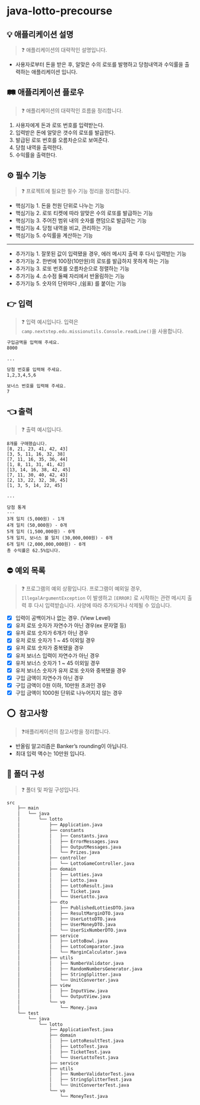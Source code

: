 # java-lotto-precourse

## 💡 애플리케이션 설명

> ❓ 애플리케이션의 대략적인 설명입니다.
>

- 사용자로부터 돈을 받은 후, 알맞은 수의 로또를 발행하고 당첨내역과 수익률을 출력하는 애플리케이션 입니다.

## 🛤️ 애플리케이션 플로우

> ❓ 애플리케이션의 대략적인 흐름을 정리합니다.
>

1. 사용자에게 돈과 로또 번호를 입력받는다.
2. 입력받은 돈에 알맞은 갯수의 로또를 발급한다.
3. 발급된 로또 번호를 오름차순으로 보여준다.
4. 당첨 내역을 출력한다.
5. 수익률을 출력한다.

## ⚙️ 필수 기능

> ❓ 프로젝트에 필요한 필수 기능 정리을 정리합니다.
>

- 핵심기능 1. 돈을 천원 단위로 나누는 기능
- 핵심기능 2. 로또 티켓에 따라 알맞은 수의 로또를 발급하는 기능
- 핵심기능 3. 주어진 범위 내의 숫자를 랜덤으로 발급하는 기능
- 핵심기능 4. 당첨 내역을 비교, 관리하는 기능
- 핵심기능 5. 수익률을 계산하는 기능

---

- 추가기능 1. 잘못된 값이 입력됐을 경우, 에러 메시지 출력 후 다시 입력받는 기능
- 추가기능 2. 한번에 100장(10만원)의 로또를 발급하지 못하게 하는 기능
- 추가기능 3. 로또 번호를 오름차순으로 정렬하는 기능
- 추가기능 4. 소수점 둘째 자리에서 반올림하는 기능
- 추가기능 5. 숫자의 단위마다 ,(쉼표) 를 붙이는 기능

## 👉 입력

> ❓ 입력 예시입니다. 입력은 `camp.nextstep.edu.missionutils.Console.readLine()`을 사용합니다.
>

```bash
구입금액을 입력해 주세요.
8000

...

당첨 번호를 입력해 주세요.
1,2,3,4,5,6

보너스 번호를 입력해 주세요.
7
```

## 👈 출력

> ❓ 출력 예시입니다.
>

```
8개를 구매했습니다.
[8, 21, 23, 41, 42, 43] 
[3, 5, 11, 16, 32, 38] 
[7, 11, 16, 35, 36, 44] 
[1, 8, 11, 31, 41, 42] 
[13, 14, 16, 38, 42, 45] 
[7, 11, 30, 40, 42, 43] 
[2, 13, 22, 32, 38, 45] 
[1, 3, 5, 14, 22, 45]

...

당첨 통계
---
3개 일치 (5,000원) - 1개
4개 일치 (50,000원) - 0개
5개 일치 (1,500,000원) - 0개
5개 일치, 보너스 볼 일치 (30,000,000원) - 0개
6개 일치 (2,000,000,000원) - 0개
총 수익률은 62.5%입니다.
```

## ⛔ 예외 목록

> ❓ 프로그램의 예외 상황입니다. 프로그램이 예외일 경우, `IllegalArgumentException` 이 발생하고 `[ERROR]` 로 시작하는 관련 메시지 출력 후 다시 입력받습니다. 사양에 따라 추가되거나
> 삭제될 수 있습니다.
>

- [x]  입력이 공백이거나 없는 경우. (View Level)
- [x]  유저 로또 숫자가 자연수가 아닌 경우(ex 문자열 등)
- [x]  유저 로또 숫자가 6개가 아닌 경우
- [x]  유저 로또 숫자가 1 ~ 45 이외일 경우
- [x]  유저 로또 숫자가 중복됐을 경우
- [x]  유저 보너스 입력이 자연수가 아닌 경우
- [x]  유저 보너스 숫자가 1 ~ 45 이외일 경우
- [x]  유저 보너스 숫자가 유저 로또 숫자와 중복됐을 경우
- [x]  구입 금액이 자연수가 아닌 경우
- [x]  구입 금액이 0원 이하, 10만원 초과인 경우
- [x]  구입 금액이 1000원 단위로 나누어지지 않는 경우

## ⭕  참고사항

> ❓애플리케이션의 참고사항을 정리합니다.
>

- 반올림 알고리즘은 Banker’s rounding이 아닙니다.
- 최대 입력 액수는 10만원 입니다.

## 📂 폴더 구성

> ❓ 폴더 및 파일 구성입니다.
>

```bash
src
    ├── main
    │   └── java
    │       └── lotto
    │           ├── Application.java
    │           ├── constants
    │           │   ├── Constants.java
    │           │   ├── ErrorMessages.java
    │           │   ├── OutputMessages.java
    │           │   └── Prizes.java
    │           ├── controller
    │           │   └── LottoGameController.java
    │           ├── domain
    │           │   ├── Lotties.java
    │           │   ├── Lotto.java
    │           │   ├── LottoResult.java
    │           │   ├── Ticket.java
    │           │   └── UserLotto.java
    │           ├── dto
    │           │   ├── PublishedLottiesDTO.java
    │           │   ├── ResultMarginDTO.java
    │           │   ├── UserLottoDTO.java
    │           │   ├── UserMoneyDTO.java
    │           │   └── UserSixNumberDTO.java
    │           ├── service
    │           │   ├── LottoBowl.java
    │           │   ├── LottoComparator.java
    │           │   └── MarginCalculator.java
    │           ├── utils
    │           │   ├── NumberValidator.java
    │           │   ├── RandomNumbersGenerator.java
    │           │   ├── StringSplitter.java
    │           │   └── UnitConverter.java
    │           ├── view
    │           │   ├── InputView.java
    │           │   └── OutputView.java
    │           └── vo
    │               └── Money.java
    └── test
        └── java
            └── lotto
                ├── ApplicationTest.java
                ├── domain
                │   ├── LottoResultTest.java
                │   ├── LottoTest.java
                │   ├── TicketTest.java
                │   └── UserLottoTest.java
                ├── service
                ├── utils
                │   ├── NumberValidatorTest.java
                │   ├── StringSplitterTest.java
                │   └── UnitConverterTest.java
                └── vo
                    └── MoneyTest.java
```